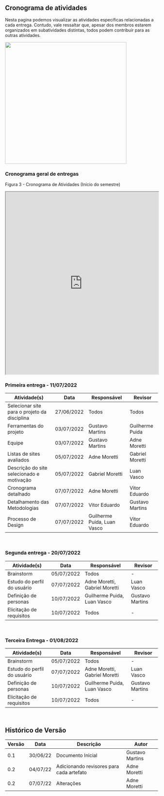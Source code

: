 ## Cronograma de atividades
Nesta pagina podemos visualizar as atividades específicas relacionadas a cada entrega. Contudo, vale ressaltar que, apesar dos membros estarem organizados em subatividades distintas, todos podem contribuir para as outras atividades.

<img src=https://img.freepik.com/vetores-gratis/alunos-ou-funcionarios-adicionando-eventos-ou-prazos-ao-aplicativo-de-calendario-jovens-usando-ilustracao-plana-de-organizador-de-tempo-ou-planejador_74855-20735.jpg width=400px/>

### Cronograma geral de entregas
Figura 3 - Cronograma de Atividades (Início do semestre)
<iframe width="100%" height="600px" src="https://docs.google.com/spreadsheets/d/e/2PACX-1vRZgZvIHbYT3x_niK3SAPwP_rg2Jza8JUdNEBPBxh_7rfzeyzjpALPWf99UMBOFfVFq3Au5rxXI6V9h/pubhtml?gid=670011982&single=true"></iframe>

### Primeira entrega - 11/07/2022 
Atividade(s) | Data  | Responsável | Revisor |
------------ | ------- | --------- | ------- |
Selecionar site para o projeto da disciplina | 27/06/2022 | Todos | Todos |
Ferramentas do projeto | 03/07/2022 | Gustavo Martins | Guilherme Puida
Equipe | 03/07/2022 | Gustavo Martins | Adne Moretti
Listas de sites avaliados | 05/07/2022 | Adne Moretti | Gabriel Moretti |
Descrição do site selecionado e motivação |  05/07/2022   | Gabriel Moretti | Luan Vasco |
Cronograma detalhado | 07/07/2022 | Adne Moretti | Vitor Eduardo| 
Detalhamento das Metodologias | 07/07/2022 | Vitor Eduardo | Gustavo Martins|
Processo de Design| 07/07/2022 | Guilherme Puida, Luan Vasco | Vitor Eduardo |

<br>

### Segunda entrega - 20/07/2022

Atividade(s) | Data  | Responsável | Revisor |
------------ | ------- | ----------| ------- | 
Brainstorm   | 05/07/2022 | Todos | - |
Estudo do perfil do usuário | 07/07/2022 | Adne Moretti, Gabriel Moretti | Luan Vasco |
Definição de personas  |   10/07/2022  | Guilherme Puida, Luan Vasco | Gustavo Martins |
Elicitação de requisitos| 10/07/2022 | Todos | - |

<br>

### Terceira Entrega - 01/08/2022

Atividade(s) | Data  | Responsável | Revisor |
------------ | ------- | ----------| ------- | 
Brainstorm   | 05/07/2022 | Todos | - |
Estudo do perfil do usuário | 07/07/2022 | Adne Moretti, Gabriel Moretti | Luan Vasco |
Definição de personas  |   10/07/2022  | Guilherme Puida, Luan Vasco | Gustavo Martins |
Elicitação de requisitos| 10/07/2022 | Todos | - |

<br>

## Histórico de Versão


| Versão | Data | Descrição | Autor |
|--------|------|-----------|-------|
| 0.1 | 30/06/22 | Documento Inicial | Gustavo Martins |
| 0.2 | 04/07/22 | Adicionando revisores para cada artefato | Adne Moretti |
| 0.2 | 07/07/22 | Alterações | Adne Moretti |